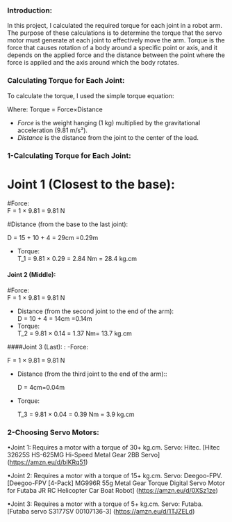 ### Introduction:

In this project, I calculated the required torque for each joint in a robot arm. The purpose of these calculations is to determine the torque that the servo motor must generate at each joint to effectively move the arm. Torque is the force that causes rotation of a body around a specific point or axis, and it depends on the applied force and the distance between the point where the force is applied and the axis around which the body rotates.

### Calculating Torque for Each Joint:

To calculate the torque, I used the simple torque equation:

Where:
Torque = Force×Distance

- *Force* is the weight hanging (1 kg) multiplied by the gravitational acceleration (9.81 m/s²).
- *Distance* is the distance from the joint to the center of the load.

### 1-Calculating Torque for Each Joint:

# Joint 1 (Closest to the base):

#Force:  
   F = 1 × 9.81 = 9.81 N
  
#Distance (from the base to the last joint):
   
   D = 15 + 10 + 4 = 29cm =0.29m
- Torque:  
  T_1  = 9.81 × 0.29 = 2.84 Nm = 28.4 kg.cm

#### Joint 2 (Middle):
#Force:  
  F = 1 × 9.81 = 9.81 N
- Distance (from the second joint to the end of the arm):  
D = 10 + 4 = 14cm =0.14m
- Torque:  
   T_2  = 9.81 × 0.14 = 1.37 Nm= 13.7 kg.cm

####Joint 3 (Last): :
-Force:  
  
 F = 1 × 9.81 = 9.81 N
  
- Distance (from the third joint to the end of the arm)::  

  D = 4cm=0.04m
  
- Torque:  
 
  T_3 = 9.81 × 0.04 = 0.39 Nm = 3.9 kg.cm


### 2-Choosing Servo Motors:

•Joint 1: Requires a motor with a torque of 30+ kg.cm.
Servo: Hitec.
 [Hitec 32625S HS-625MG Hi-Speed Metal Gear 2BB Servo]
(https://amzn.eu/d/blKRq51)
  
•Joint 2: Requires a motor with a torque of 15+ kg.cm.
Servo: Deegoo-FPV.
[Deegoo-FPV [4-Pack] MG996R 55g Metal Gear Torque Digital Servo Motor for Futaba JR RC Helicopter Car Boat Robot]
(https://amzn.eu/d/0XSz1ze)  

•Joint 3: Requires a motor with a torque of 5+ kg.cm.
Servo: Futaba.
[Futaba servo S3177SV 00107136-3]
(https://amzn.eu/d/1TJZELd)  

